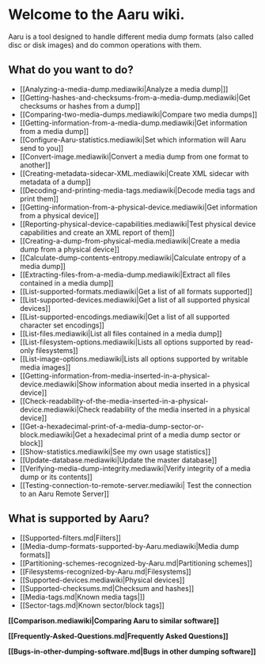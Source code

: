 # Welcome to the Aaru wiki.

Aaru is a tool designed to handle different media dump formats (also called disc or disk images) and do common operations with them.

## What do you want to do?
* [[Analyzing-a-media-dump.mediawiki|Analyze a media dump|]]
* [[Getting-hashes-and-checksums-from-a-media-dump.mediawiki|Get checksums or hashes from a dump]]
* [[Comparing-two-media-dumps.mediawiki|Compare two media dumps]]
* [[Getting-information-from-a-media-dump.mediawiki|Get information from a media dump]]
* [[Configure-Aaru-statistics.mediawiki|Set which information will Aaru send to you]]
* [[Convert-image.mediawiki|Convert a media dump from one format to another]]
* [[Creating-metadata-sidecar-XML.mediawiki|Create XML sidecar with metadata of a dump]]
* [[Decoding-and-printing-media-tags.mediawiki|Decode media tags and print them]]
* [[Getting-information-from-a-physical-device.mediawiki|Get information from a physical device]]
* [[Reporting-physical-device-capabilities.mediawiki|Test physical device capabilities and create an XML report of them]]
* [[Creating-a-dump-from-physical-media.mediawiki|Create a media dump from a physical device]]
* [[Calculate-dump-contents-entropy.mediawiki|Calculate entropy of a media dump]]
* [[Extracting-files-from-a-media-dump.mediawiki|Extract all files contained in a media dump]]
* [[List-supported-formats.mediawiki|Get a list of all formats supported]]
* [[List-supported-devices.mediawiki|Get a list of all supported physical devices]]
* [[List-supported-encodings.mediawiki|Get a list of all supported character set encodings]]
* [[List-files.mediawiki|List all files contained in a media dump]]
* [[List-filesystem-options.mediawiki|Lists all options supported by read-only filesystems]]
* [[List-image-options.mediawiki|Lists all options supported by writable media images]]
* [[Getting-information-from-media-inserted-in-a-physical-device.mediawiki|Show information about media inserted in a physical device]]
* [[Check-readability-of-the-media-inserted-in-a-physical-device.mediawiki|Check readability of the media inserted in a physical device]]
* [[Get-a-hexadecimal-print-of-a-media-dump-sector-or-block.mediawiki|Get a hexadecimal print of a media dump sector or block]]
* [[Show-statistics.mediawiki|See my own usage statistics]]
* [[Update-database.mediawiki|Update the master database]]
* [[Verifying-media-dump-integrity.mediawiki|Verify integrity of a media dump or its contents]]
* [[Testing-connection-to-remote-server.mediawiki| Test the connection to an Aaru Remote Server]]

## What is supported by Aaru?
* [[Supported-filters.md|Filters]]
* [[Media-dump-formats-supported-by-Aaru.mediawiki|Media dump formats]]
* [[Partitioning-schemes-recognized-by-Aaru.md|Partitioning schemes]]
* [[Filesystems-recognized-by-Aaru.md|Filesystems]]
* [[Supported-devices.mediawiki|Physical devices]]
* [[Supported-checksums.md|Checksum and hashes]]
* [[Media-tags.md|Known media tags|]]
* [[Sector-tags.md|Known sector/block tags]]

**[[Comparison.mediawiki|Comparing Aaru to similar software]]**

**[[Frequently-Asked-Questions.md|Frequently Asked Questions]]**

**[[Bugs-in-other-dumping-software.md|Bugs in other dumping software]]**
